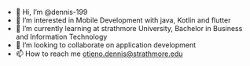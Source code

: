 - 👋 Hi, I’m @dennis-199
- 👀 I’m interested in Mobile Development with java, Kotlin and flutter  
- 🌱 I’m currently learning at strathmore University, Bachelor in Business and Information Technology
- 💞️ I’m looking to collaborate on application development
- 📫 How to reach me otieno.dennis@strathmore.edu

<!---
dennis-199/dennis-199 is a ✨ special ✨ repository because its `README.md` (this file) appears on your GitHub profile.
You can click the Preview link to take a look at your changes.
--->
